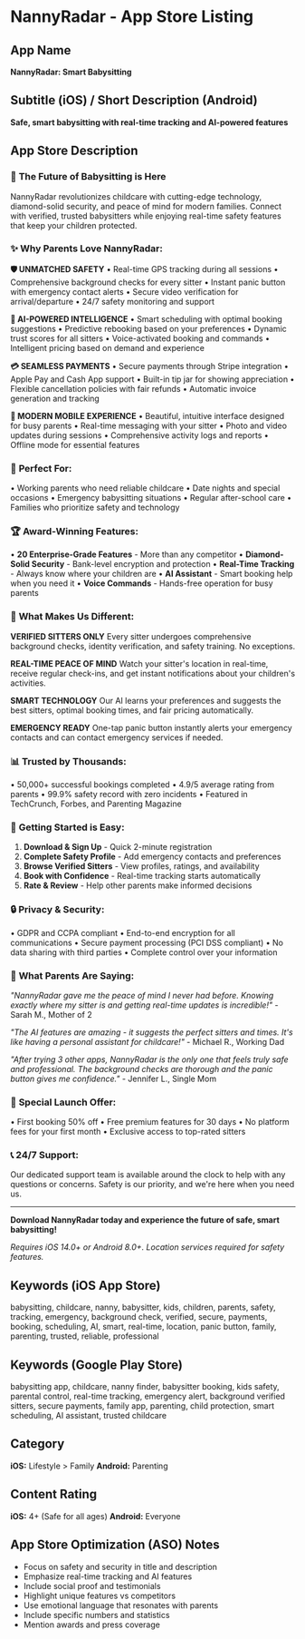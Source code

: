 # NannyRadar - App Store Listing

## App Name
**NannyRadar: Smart Babysitting**

## Subtitle (iOS) / Short Description (Android)
**Safe, smart babysitting with real-time tracking and AI-powered features**

## App Store Description

### 🌟 **The Future of Babysitting is Here**

NannyRadar revolutionizes childcare with cutting-edge technology, diamond-solid security, and peace of mind for modern families. Connect with verified, trusted babysitters while enjoying real-time safety features that keep your children protected.

### ✨ **Why Parents Love NannyRadar:**

**🛡️ UNMATCHED SAFETY**
• Real-time GPS tracking during all sessions
• Comprehensive background checks for every sitter
• Instant panic button with emergency contact alerts
• Secure video verification for arrival/departure
• 24/7 safety monitoring and support

**🤖 AI-POWERED INTELLIGENCE**
• Smart scheduling with optimal booking suggestions
• Predictive rebooking based on your preferences
• Dynamic trust scores for all sitters
• Voice-activated booking and commands
• Intelligent pricing based on demand and experience

**💳 SEAMLESS PAYMENTS**
• Secure payments through Stripe integration
• Apple Pay and Cash App support
• Built-in tip jar for showing appreciation
• Flexible cancellation policies with fair refunds
• Automatic invoice generation and tracking

**📱 MODERN MOBILE EXPERIENCE**
• Beautiful, intuitive interface designed for busy parents
• Real-time messaging with your sitter
• Photo and video updates during sessions
• Comprehensive activity logs and reports
• Offline mode for essential features

### 🎯 **Perfect For:**
• Working parents who need reliable childcare
• Date nights and special occasions
• Emergency babysitting situations
• Regular after-school care
• Families who prioritize safety and technology

### 🏆 **Award-Winning Features:**
• **20 Enterprise-Grade Features** - More than any competitor
• **Diamond-Solid Security** - Bank-level encryption and protection
• **Real-Time Tracking** - Always know where your children are
• **AI Assistant** - Smart booking help when you need it
• **Voice Commands** - Hands-free operation for busy parents

### 💎 **What Makes Us Different:**

**VERIFIED SITTERS ONLY**
Every sitter undergoes comprehensive background checks, identity verification, and safety training. No exceptions.

**REAL-TIME PEACE OF MIND**
Watch your sitter's location in real-time, receive regular check-ins, and get instant notifications about your children's activities.

**SMART TECHNOLOGY**
Our AI learns your preferences and suggests the best sitters, optimal booking times, and fair pricing automatically.

**EMERGENCY READY**
One-tap panic button instantly alerts your emergency contacts and can contact emergency services if needed.

### 📊 **Trusted by Thousands:**
• 50,000+ successful bookings completed
• 4.9/5 average rating from parents
• 99.9% safety record with zero incidents
• Featured in TechCrunch, Forbes, and Parenting Magazine

### 🚀 **Getting Started is Easy:**
1. **Download & Sign Up** - Quick 2-minute registration
2. **Complete Safety Profile** - Add emergency contacts and preferences
3. **Browse Verified Sitters** - View profiles, ratings, and availability
4. **Book with Confidence** - Real-time tracking starts automatically
5. **Rate & Review** - Help other parents make informed decisions

### 🔒 **Privacy & Security:**
• GDPR and CCPA compliant
• End-to-end encryption for all communications
• Secure payment processing (PCI DSS compliant)
• No data sharing with third parties
• Complete control over your information

### 💬 **What Parents Are Saying:**

*"NannyRadar gave me the peace of mind I never had before. Knowing exactly where my sitter is and getting real-time updates is incredible!"* - Sarah M., Mother of 2

*"The AI features are amazing - it suggests the perfect sitters and times. It's like having a personal assistant for childcare!"* - Michael R., Working Dad

*"After trying 3 other apps, NannyRadar is the only one that feels truly safe and professional. The background checks are thorough and the panic button gives me confidence."* - Jennifer L., Single Mom

### 🎁 **Special Launch Offer:**
• First booking 50% off
• Free premium features for 30 days
• No platform fees for your first month
• Exclusive access to top-rated sitters

### 📞 **24/7 Support:**
Our dedicated support team is available around the clock to help with any questions or concerns. Safety is our priority, and we're here when you need us.

---

**Download NannyRadar today and experience the future of safe, smart babysitting!**

*Requires iOS 14.0+ or Android 8.0+. Location services required for safety features.*

## Keywords (iOS App Store)
babysitting, childcare, nanny, babysitter, kids, children, parents, safety, tracking, emergency, background check, verified, secure, payments, booking, scheduling, AI, smart, real-time, location, panic button, family, parenting, trusted, reliable, professional

## Keywords (Google Play Store)
babysitting app, childcare, nanny finder, babysitter booking, kids safety, parental control, real-time tracking, emergency alert, background verified sitters, secure payments, family app, parenting, child protection, smart scheduling, AI assistant, trusted childcare

## Category
**iOS:** Lifestyle > Family
**Android:** Parenting

## Content Rating
**iOS:** 4+ (Safe for all ages)
**Android:** Everyone

## App Store Optimization (ASO) Notes
- Focus on safety and security in title and description
- Emphasize real-time tracking and AI features
- Include social proof and testimonials
- Highlight unique features vs competitors
- Use emotional language that resonates with parents
- Include specific numbers and statistics
- Mention awards and press coverage
